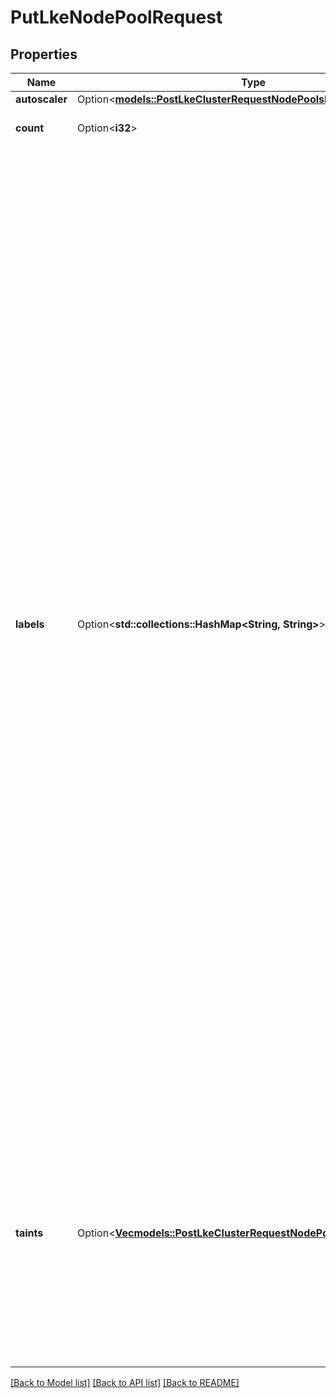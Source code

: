 # PutLkeNodePoolRequest

## Properties

Name | Type | Description | Notes
------------ | ------------- | ------------- | -------------
**autoscaler** | Option<[**models::PostLkeClusterRequestNodePoolsInnerAutoscaler**](post_lke_cluster_request_node_pools_inner_autoscaler.md)> |  | [optional]
**count** | Option<**i32**> | The number of nodes in the Node Pool. | [optional]
**labels** | Option<**std::collections::HashMap<String, String>**> | Key-value pairs added as labels to nodes in the node pool. Labels help classify your nodes and easily select subsets of objects. To learn more, review [Add Labels and Taints to your LKE node pools](https://www.linode.com/docs/products/compute/kubernetes/guides/deploy-and-manage-cluster-with-the-linode-api/#add-labels-and-taints-to-your-lke-node-pools).  **Label key:**  - A key can contain alphanumeric characters, dashes (`-`), underscores (`_`), or dots (`.`). Start and end it with an alphanumeric character.  - If the key begins with a DNS subdomain prefix followed by a single slash, for example `example.com/my-app`, the maximum total length of the label key is 128 characters. Domain labels can be up to 62 characters after the '/'. The prefix needs to adhere to [RFC 1123](https://datatracker.ietf.org/doc/html/rfc1123) DNS subdomain restrictions.  - If the key doesn't begin with a DNS subdomain prefix, the maximum key length is 63 characters.  Specifying an empty object removes all previously set labels.  **Label value:**  - The label's value can contain alphanumeric characters, dashes (`-`), underscores (`_`), or dots (`.`). Start and end it with an alphanumeric character.  - Can be specified as an empty string value with `\"\"`. | [optional]
**taints** | Option<[**Vec<models::PostLkeClusterRequestNodePoolsInnerTaintsInner>**](post_lke_cluster_request_node_pools_inner_taints_inner.md)> | Kubernetes taints to add to node pool nodes. Taints help control how pods are scheduled onto nodes, specifically allowing them to repel certain pods. To learn more, review [Add labels and taints to your LKE node pools](https://www.linode.com/docs/products/compute/kubernetes/guides/deploy-and-manage-cluster-with-the-linode-api/#add-labels-and-taints-to-your-lke-node-pools).  Specifying an empty array (`[]`) removes all previously set taints. | [optional]

[[Back to Model list]](../README.md#documentation-for-models) [[Back to API list]](../README.md#documentation-for-api-endpoints) [[Back to README]](../README.md)



